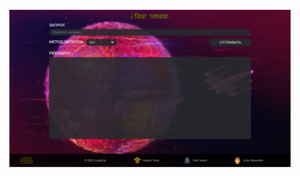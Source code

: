 ![Иллюстрация к проекту](https://github.com/burakov-e/elastic-front/raw/main/src/images/READMEIMG/screen.png)
